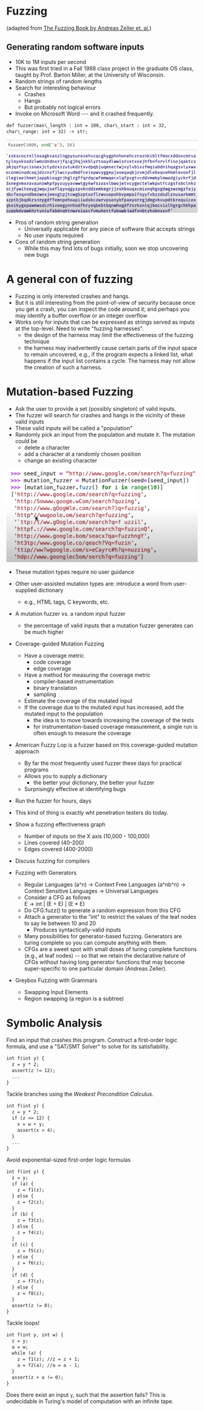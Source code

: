# Fuzzing

(adapted from [The Fuzzing Book by Andreas Zeller et. al.](https://www.fuzzingbook.org/beta/html/Fuzzer.html))

## Generating random software inputs

- 10K to 1M inputs per second
- This was first tried in a Fall 1988 class project in the graduate OS class, taught by Prof. Barton Miller, at the University of Wisconsin.
- Random strings of random lengths
- Search for interesting behaviour
  - Crashes
  - Hangs
  - But probably not logical errors
- Invoke on Microsoft Word --- and it crashed frequently.
```
def fuzzer(max\_length : int = 100, char\_start : int = 32, char\_range: int = 32) -> str;
```
![Example Randomly Fuzzed Output](fuzzed_output.png "Example Randomly Fuzzed Output")


- Pros of random string generation
  - Universally applicable for any piece of software that accepts strings
  - No user inputs required
- Cons of random string generation
  - While this may find lots of bugs initially, soon we stop uncovering new bugs

# A general con of fuzzing
- Fuzzing is only interested crashes and hangs.
- But it is still interesting from the point-of-view of security because once you get a crash, you can inspect the code around it; and perhaps you may identify a buffer overflow or an integer overflow
- Works only for inputs that can be expressed as strings served as inputs at the top-level. Need to write "fuzzing harnesses".
  - the design of the harness may limit the effectiveness of the fuzzing technique
  - the harness may inadvertently cause certain parts of the input space to remain uncovered, e.g., if the program expects a linked list, what happens if the input list contains a cycle.  The harness may not allow the creation of such a harness.

# Mutation-based Fuzzing
- Ask the user to provide a set (possibly singleton) of valid inputs.
- The fuzzer will search for crashes and hangs in the vicinity of these valid inputs
- These valid inputs will be called a "population"
- Randomly pick an input from the population and mutate it. The mutation could be
  - delete a character
  - add a character at a randomly chosen position
  - change an existing character

![Example for Mutation Fuzzing](mutation-fuzzing.png "Example for Mutation Fuzzing")


- These mutation types require no user guidance
- Other user-assisted mutation types are: introduce a word from user-supplied dictionary
  - e.g., HTML tags, C keywords, etc.
- A mutation fuzzer vs. a random input fuzzer
  - the percentage of valid inputs that a mutation fuzzer generates can be much higher
- Coverage-guided Mutation Fuzzing
  - Have a coverage metric
    - code coverage
    - edge coverage
  - Have a method for measuring the coverage metric
    - compiler-based instrumentation
    - binary translation
    - sampling
  - Estimate the coverage of the mutated input
  - If the coverage due to the mutated input has increased, add the mutated input to the population
    - the idea is to move towards increasing the coverage of the tests
    - for instrumentation-based coverage measurement, a single run is often enough to measure the coverage
- American Fuzzy Lop is a fuzzer based on this coverage-guided mutation approach
  - By far the most frequently used fuzzer these days for practical programs
  - Allows you to supply a dictionary
    - the better your dictionary, the better your fuzzer
  - Surprisingly effective at identifying bugs
- Run the fuzzer for hours, days
- This kind of thing is exactly wht penetration testers do today.

- Show a fuzzing effectiveness graph
  - Number of inputs on the X axis (10,000 - 100,000)
  - Lines covered (40-200)
  - Edges covered (400-2000)

- Discuss fuzzing for compilers

- Fuzzing with Generators
  - Regular Languages (a^n) -> Context Free Languages (a^nb^n) -> Context Sensitive Languages -> Universal Languages
  - Consider a CFG as follows	
    E -> int | (E + E) | (E * E)
  - Do CFG.fuzz() to generate a random expression from this CFG
  - Attach a generator to the "int" to restrict the values of the leaf nodes to say lie between 10 and 20
    - Produces syntactically-valid inputs
  - Many possibilities for generator-based fuzzing. Generators are turing complete so you can compute anything with them.
  - CFGs are a sweet spot with small doses of turing complete functions (e.g., at leaf nodes) -- so that we retain the declarative nature of CFGs without having long generator functions that may become super-specific to one particular domain (Andreas Zeller).
- Greybox Fuzzing with Grammars
  - Swapping Input Elements
  - Region swapping (a region is a subtree)

# Symbolic Analysis

Find an input that crashes this program.  Construct a first-order logic formula, and use a "SAT/SMT Solver" to solve for its satisfiability.
```
int f(int y) {
  z = y * 2;
  assert(z != 12);
  ...
}
```

Tackle branches using the _Weakest Precondition Calculus_.
```
int f(int y) {
  z = y * 2;
  if (z <= 12) {
    x = w + y;
    assert(x > 4);
  }
  ...
}
```

Avoid exponential-sized first-order logic formulas
```
int f(int y) {
  z = y;
  if (a) {
    z = f1(z);
  } else {
    z = f2(z);
  }
  if (b) {
    z = f3(z);
  } else {
    z = f4(z);
  }
  if (c) {
    z = f5(z);
  } else {
    z = f6(z);
  }
  if (d) {
    z = f7(z);
  } else {
    z = f8(z);
  }
  assert(z != 0);
}
```

Tackle loops!
```
int f(int y, int w) {
  z = y;
  a = w;
  while (a) {
    z = f1(z); //z = z + 1;
    a = f2(a); //a = a - 1;
  }
  assert(z + a != 0);
}
```
Does there exist an input `y`, such that the assertion fails?  This is undecidable in Turing's model of computation with an infinite tape.
